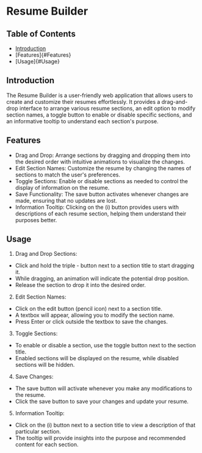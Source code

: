 # Resume Builder
## Table of Contents
* [Introduction](#Introduction)
* [Features]{#Features}
* [Usage]{#Usage}
  
## Introduction
The Resume Builder is a user-friendly web application that allows users to create and customize their resumes effortlessly. It provides a drag-and-drop interface to arrange various resume sections, an edit option to modify section names, a toggle button to enable or disable specific sections, and an informative tooltip to understand each section's purpose.

## Features
* Drag and Drop: Arrange sections by dragging and dropping them into the desired order with intuitive animations to visualize the changes.
* Edit Section Names: Customize the resume by changing the names of sections to match the user's preferences.
* Toggle Sections: Enable or disable sections as needed to control the display of information on the resume.
* Save Functionality: The save button activates whenever changes are made, ensuring that no updates are lost.
* Information Tooltip: Clicking on the (i) button provides users with descriptions of each resume section, helping them understand their purposes better.

## Usage
1. Drag and Drop Sections:

* Click and hold the triple - button next to a section title to start dragging it.
* While dragging, an animation will indicate the potential drop position.
* Release the section to drop it into the desired order.
  
2. Edit Section Names:

* Click on the edit button (pencil icon) next to a section title.
* A textbox will appear, allowing you to modify the section name.
* Press Enter or click outside the textbox to save the changes.

3. Toggle Sections:

* To enable or disable a section, use the toggle button next to the section title.
* Enabled sections will be displayed on the resume, while disabled sections will be hidden.

4. Save Changes:

* The save button will activate whenever you make any modifications to the resume.
* Click the save button to save your changes and update your resume.

5. Information Tooltip:

* Click on the (i) button next to a section title to view a description of that particular section.
* The tooltip will provide insights into the purpose and recommended content for each section.
